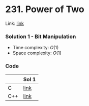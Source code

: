 # 231. Power of Two
Link: [link](https://leetcode.com/problems/power-of-two/)

### Solution 1 - Bit Manipulation
* Time complexity: $O(1)$
* Space complexity: $O(1)$

### Code
||Sol 1|
|-|-|
|C|[link](./sol_1/main.c)|
|C++|[link](./sol_1/main.cpp)|